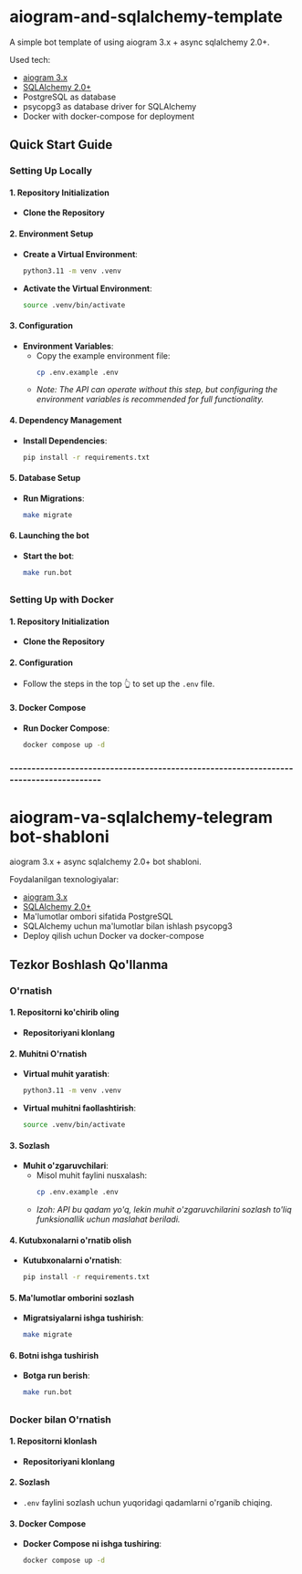 # aiogram-and-sqlalchemy-template

A simple bot template of using aiogram 3.x + async sqlalchemy 2.0+.

Used tech:
* [aiogram 3.x](https://github.com/aiogram/aiogram)
* [SQLAlchemy 2.0+](https://www.sqlalchemy.org/)
* PostgreSQL as database
* psycopg3 as database driver for SQLAlchemy
* Docker with docker-compose for deployment

## Quick Start Guide

### Setting Up Locally

#### 1. Repository Initialization
   - **Clone the Repository**

#### 2. Environment Setup
   - **Create a Virtual Environment**:
     ```bash
     python3.11 -m venv .venv
     ```
   - **Activate the Virtual Environment**:
     ```bash
     source .venv/bin/activate
     ```

#### 3. Configuration
   - **Environment Variables**:
     - Copy the example environment file:
       ```bash
       cp .env.example .env
       ```
     - _Note: The API can operate without this step, but configuring the environment variables is recommended for full functionality._

#### 4. Dependency Management
   - **Install Dependencies**:
     ```bash
     pip install -r requirements.txt
     ```

#### 5. Database Setup
   - **Run Migrations**:
     ```bash
     make migrate
     ```

#### 6. Launching the bot
   - **Start the bot**:
     ```bash
     make run.bot
     ```


##
### Setting Up with Docker

#### 1. Repository Initialization
   - **Clone the Repository**

#### 2. Configuration
   - Follow the steps in the top 👆 to set up the `.env` file.

#### 3. Docker Compose
   - **Run Docker Compose**:
     ```bash
     docker compose up -d
     ```
### --------------------------------------------------------------------------------------
# aiogram-va-sqlalchemy-telegram bot-shabloni

aiogram 3.x + async sqlalchemy 2.0+ bot shabloni.

Foydalanilgan texnologiyalar:
* [aiogram 3.x](https://github.com/aiogram/aiogram)
* [SQLAlchemy 2.0+](https://www.sqlalchemy.org/)
* Ma'lumotlar ombori sifatida PostgreSQL
* SQLAlchemy uchun ma'lumotlar bilan ishlash psycopg3
* Deploy qilish uchun Docker va docker-compose

## Tezkor Boshlash Qo'llanma

### O'rnatish

#### 1. Repositorni ko'chirib oling 
   - **Repositoriyani klonlang**

#### 2. Muhitni O'rnatish
   - **Virtual muhit yaratish**:
     ```bash
     python3.11 -m venv .venv
     ```
   - **Virtual muhitni faollashtirish**:
     ```bash
     source .venv/bin/activate
     ```

#### 3. Sozlash
   - **Muhit o'zgaruvchilari**:
     - Misol muhit faylini nusxalash:
       ```bash
       cp .env.example .env
       ```
     - _Izoh: API bu qadam yo'q, lekin muhit o'zgaruvchilarini sozlash to'liq funksionallik uchun maslahat beriladi._

#### 4. Kutubxonalarni o'rnatib olish
   - **Kutubxonalarni o'rnatish**:
     ```bash
     pip install -r requirements.txt
     ```

#### 5. Ma'lumotlar omborini sozlash
   - **Migratsiyalarni ishga tushirish**:
     ```bash
     make migrate
     ```

#### 6. Botni ishga tushirish
   - **Botga run berish**:
     ```bash
     make run.bot
     ```


##
### Docker bilan O'rnatish

#### 1. Repositorni klonlash
   - **Repositoriyani klonlang**

#### 2. Sozlash
   - `.env` faylini sozlash uchun yuqoridagi qadamlarni o'rganib chiqing.

#### 3. Docker Compose
   - **Docker Compose ni ishga tushiring**:
     ```bash
     docker compose up -d
     ```